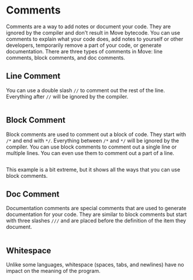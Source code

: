 # Comments

<!--

Chapter: Basic Syntax
Goal: Introduce comments.
Notes:
    - doc comments are used in docgen
    - only public members are documented
    - doc comments are placed in between attributes and the definition
    - doc comments are allowed for: modules, structs, functions, constants
    - give an example of how doc comments are translated
 -->

Comments are a way to add notes or document your code. They are ignored by the compiler and don't
result in Move bytecode. You can use comments to explain what your code does, add notes to yourself
or other developers, temporarily remove a part of your code, or generate documentation. There are
three types of comments in Move: line comments, block comments, and doc comments.

## Line Comment

You can use a double slash `//` to comment out the rest of the line. Everything after `//` will be
ignored by the compiler.

```move file=packages/samples/sources/move-basics/comments-line.move anchor=main

```

## Block Comment

Block comments are used to comment out a block of code. They start with `/*` and end with `*/`.
Everything between `/*` and `*/` will be ignored by the compiler. You can use block comments to
comment out a single line or multiple lines. You can even use them to comment out a part of a line.

```move file=packages/samples/sources/move-basics/comments-block.move anchor=main

```

This example is a bit extreme, but it shows all the ways that you can use block comments.

## Doc Comment

Documentation comments are special comments that are used to generate documentation for your code.
They are similar to block comments but start with three slashes `///` and are placed before the
definition of the item they document.

```move file=packages/samples/sources/move-basics/comments-doc.move anchor=main

```

## Whitespace

Unlike some languages, whitespace (spaces, tabs, and newlines) have no impact on the meaning of the
program.

<!-- TODO: docgen, which members are in the documentation -->
